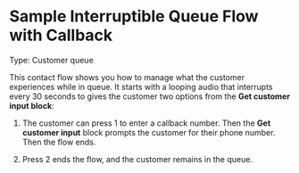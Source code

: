 # Sample Interruptible Queue Flow with Callback<a name="sample-interruptible-queue"></a>

Type: Customer queue

This contact flow shows you how to manage what the customer experiences while in queue\. It starts with a looping audio that interrupts every 30 seconds to gives the customer two options from the **Get customer input block**: 

1. The customer can press 1 to enter a callback number\. Then the **Get customer input** block prompts the customer for their phone number\. Then the flow ends\. 

1. Press 2 ends the flow, and the customer remains in the queue\.